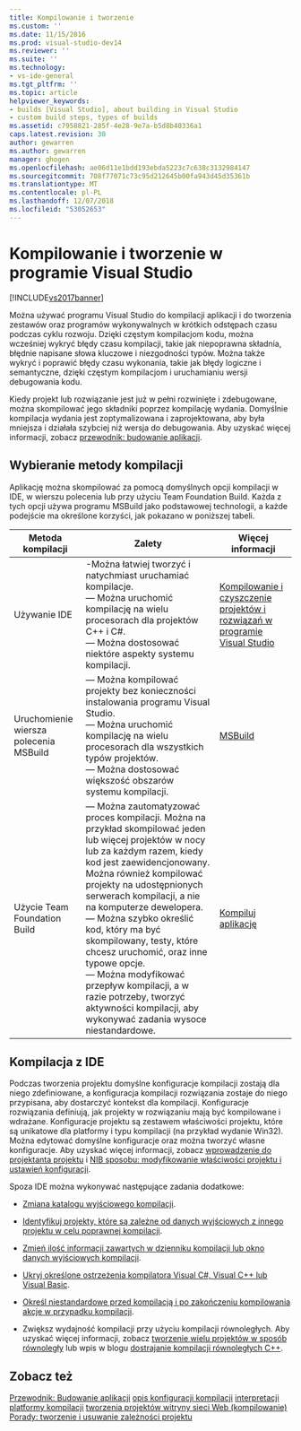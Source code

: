 ```yaml
---
title: Kompilowanie i tworzenie
ms.custom: ''
ms.date: 11/15/2016
ms.prod: visual-studio-dev14
ms.reviewer: ''
ms.suite: ''
ms.technology:
- vs-ide-general
ms.tgt_pltfrm: ''
ms.topic: article
helpviewer_keywords:
- builds [Visual Studio], about building in Visual Studio
- custom build steps, types of builds
ms.assetid: c7958821-285f-4e28-9e7a-b5d8b40336a1
caps.latest.revision: 30
author: gewarren
ms.author: gewarren
manager: ghogen
ms.openlocfilehash: ae06d11e1bdd193ebda5223c7c638c3132984147
ms.sourcegitcommit: 708f77071c73c95d212645b00fa943d45d35361b
ms.translationtype: MT
ms.contentlocale: pl-PL
ms.lasthandoff: 12/07/2018
ms.locfileid: "53052653"
---
```

# <a name="compiling-and-building-in-visual-studio"></a>Kompilowanie i tworzenie w programie Visual Studio
[!INCLUDE[vs2017banner](../includes/vs2017banner.md)]

Można używać programu Visual Studio do kompilacji aplikacji i do tworzenia zestawów oraz programów wykonywalnych w krótkich odstępach czasu podczas cyklu rozwoju. Dzięki częstym kompilacjom kodu, można wcześniej wykryć błędy czasu kompilacji, takie jak niepoprawna składnia, błędnie napisane słowa kluczowe i niezgodności typów. Można także wykryć i poprawić błędy czasu wykonania, takie jak błędy logiczne i semantyczne, dzięki częstym kompilacjom i uruchamianiu wersji debugowania kodu.

 Kiedy projekt lub rozwiązanie jest już w pełni rozwinięte i zdebugowane, można skompilować jego składniki poprzez kompilację wydania. Domyślnie kompilacja wydania jest zoptymalizowana i zaprojektowana, aby była mniejsza i działała szybciej niż wersja do debugowania. Aby uzyskać więcej informacji, zobacz [przewodnik: budowanie aplikacji](../ide/walkthrough-building-an-application.md).

## <a name="choosing-a-build-method"></a>Wybieranie metody kompilacji
 Aplikację można skompilować za pomocą domyślnych opcji kompilacji w IDE, w wierszu polecenia lub przy użyciu Team Foundation Build. Każda z tych opcji używa programu MSBuild jako podstawowej technologii, a każde podejście ma określone korzyści, jak pokazano w poniższej tabeli.

|Metoda kompilacji|Zalety|Więcej informacji|
|------------------|--------------|--------------------------|
|Używanie IDE|-Można łatwiej tworzyć i natychmiast uruchamiać kompilacje.<br />— Można uruchomić kompilację na wielu procesorach dla projektów C++ i C#.<br />— Można dostosować niektóre aspekty systemu kompilacji.|[Kompilowanie i czyszczenie projektów i rozwiązań w programie Visual Studio](../ide/building-and-cleaning-projects-and-solutions-in-visual-studio.md)|
|Uruchomienie wiersza polecenia MSBuild|— Można kompilować projekty bez konieczności instalowania programu Visual Studio.<br />— Można uruchomić kompilację na wielu procesorach dla wszystkich typów projektów.<br />— Można dostosować większość obszarów systemu kompilacji.|[MSBuild](../msbuild/msbuild.md)|
|Użycie Team Foundation Build|— Można zautomatyzować proces kompilacji. Można na przykład skompilować jeden lub więcej projektów w nocy lub za każdym razem, kiedy kod jest zaewidencjonowany. Można również kompilować projekty na udostępnionych serwerach kompilacji, a nie na komputerze dewelopera.<br />— Można szybko określić kod, który ma być skompilowany, testy, które chcesz uruchomić, oraz inne typowe opcje.<br />— Można modyfikować przepływ kompilacji, a w razie potrzeby, tworzyć aktywności kompilacji, aby wykonywać zadania wysoce niestandardowe.|[Kompiluj aplikację](http://msdn.microsoft.com/library/a971b0f9-7c28-479d-a37b-8fd7e27ef692)|

## <a name="building-from-the-ide"></a>Kompilacja z IDE
 Podczas tworzenia projektu domyślne konfiguracje kompilacji zostają dla niego zdefiniowane, a konfiguracja kompilacji rozwiązania zostaje do niego przypisana, aby dostarczyć kontekst dla kompilacji. Konfiguracje rozwiązania definiują, jak projekty w rozwiązaniu mają być kompilowane i wdrażane. Konfiguracje projektu są zestawem właściwości projektu, które są unikatowe dla platformy i typu kompilacji (na przykład wydanie Win32). Można edytować domyślne konfiguracje oraz można tworzyć własne konfiguracje. Aby uzyskać więcej informacji, zobacz [wprowadzenie do projektanta projektu](http://msdn.microsoft.com/en-us/898dd854-c98d-430c-ba1b-a913ce3c73d7) i [NIB sposobu: modyfikowanie właściwości projektu i ustawień konfiguracji](http://msdn.microsoft.com/en-us/e7184bc5-2f2b-4b4f-aa9a-3ecfcbc48b67).

 Spoza IDE można wykonywać następujące zadania dodatkowe:

-   [Zmiana katalogu wyjściowego kompilacji](../ide/how-to-change-the-build-output-directory.md).

-   [Identyfikuj projekty, które są zależne od danych wyjściowych z innego projektu w celu poprawnej kompilacji](../ide/how-to-create-and-remove-project-dependencies.md).

-   [Zmień ilość informacji zawartych w dzienniku kompilacji lub okno danych wyjściowych kompilacji](../ide/how-to-view-save-and-configure-build-log-files.md).

-   [Ukryj określone ostrzeżenia kompilatora Visual C#, Visual C++ lub Visual Basic](../ide/how-to-suppress-compiler-warnings.md).

-   [Określ niestandardowe przed kompilacją i po zakończeniu kompilowania akcje w przypadku kompilacji](../ide/specifying-custom-build-events-in-visual-studio.md).

-   Zwiększ wydajność kompilacji przy użyciu kompilacji równoległych. Aby uzyskać więcej informacji, zobacz [tworzenie wielu projektów w sposób równoległy](../msbuild/building-multiple-projects-in-parallel-with-msbuild.md) lub wpis w blogu [dostrajanie kompilacji równoległych C++](http://blogs.msdn.com/b/msbuild/archive/2010/03/08/tuning-c-build-parallelism-in-vs2010.aspx).

## <a name="see-also"></a>Zobacz też
 [Przewodnik: Budowanie aplikacji](../ide/walkthrough-building-an-application.md) [opis konfiguracji kompilacji](../ide/understanding-build-configurations.md) [interpretacji platformy kompilacji](../ide/understanding-build-platforms.md) [tworzenia projektów witryny sieci Web (kompilowanie)](http://msdn.microsoft.com/library/a9cbb88c-8fff-4c67-848b-98fbfd823193) [Porady: tworzenie i usuwanie zależności projektu](../ide/how-to-create-and-remove-project-dependencies.md)

